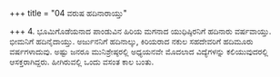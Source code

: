 +++
title = "04 ವರುಷ ಹದಿನಾರಾಯ್ತು"

+++
4. ಭೂಮಿಗೊಡೆಯನಾದ ಪಾಂಡುವಿನ ಹಿರಿಯ ಮಗನಾದ ಯುಧಿಷ್ಠಿರನಿಗೆ ಹದಿನಾರು ವರ್ಷವಾಯ್ತು. ಭೀಮನಿಗೆ ಹದಿನೈದಾಯ್ತು. ಅರ್ಜುನನಿಗೆ ಹದಿನಾಲ್ಕು, ಕಿರಿಯರಾದ ನಕುಲ ಸಹದೇವರಿಗೆ ಹದಿಮೂರು ವರ್ಷಗಳಾದುವು. ಅಷ್ಟು ಜನರೂ ಮುನಿಶ್ರೇಷ್ಠರಲ್ಲಿ ಅಧ್ಯಯನವೇ ಮೊದಲಾದ ವಿದ್ಯೆಗಳನ್ನು ಕಲಿಯುವುದರಲ್ಲಿ ಆಸಕ್ತರಾಗಿದ್ದರು. ಹೀಗಿರುವಲ್ಲಿ ಒಂದು ವಸಂತ ಕಾಲ ಬಂತು.